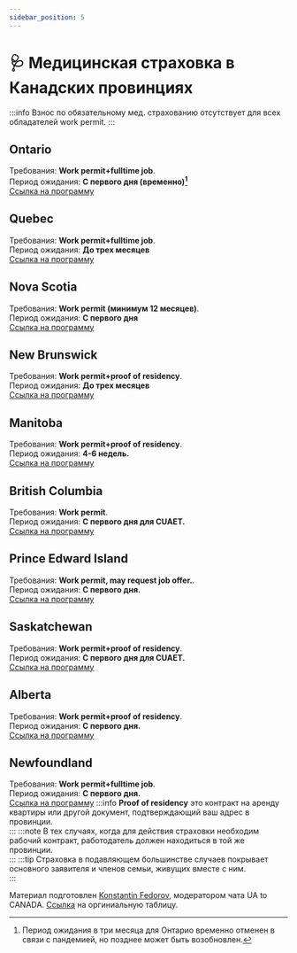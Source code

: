 ```yaml
---
sidebar_position: 5
---
```

#  🩺 Медицинская страховка в Канадских провинциях


:::info
Взнос по обязательному мед. страхованию отсутствует для всех обладателей work permit.
:::
## Ontario

Требования: **Work permit+fulltime job**.  
Период ожидания: **С первого дня (временно)[^1]**  
[Ссылка на программу](https://www.ontario.ca/page/apply-ohip-and-get-health-card)

## Quebec

Требования: **Work permit+fulltime job**.  
Период ожидания: **До трех месяцев**  
[Ссылка на программу](https://www.ramq.gouv.qc.ca/en/citizens/health-insurance/register)

## Nova Scotia

Требования: **Work permit (минимум 12 месяцев)**.  
Период ожидания: **С первого дня**  
[Ссылка на программу](https://novascotia.ca/dhw/msi/health_cards.asp)

## New Brunswick

Требования: **Work permit+proof of residency**.  
Период ожидания: **До трех месяцев**  
[Ссылка на программу](https://www2.gnb.ca/content/gnb/en/departments/health/MedicarePrescriptionDrugPlan/content/medicare/ApplyingforaCard.html)

## Manitoba

Требования: **Work permit+proof of residency**.  
Период ожидания: **4-6 недель.**  
[Ссылка на программу](https://www.gov.mb.ca/health/mhsip/index.html)

## British Columbia

Требования: **Work permit**.  
Период ожидания: **С первого дня для CUAET.**  
[Ссылка на программу](https://www2.gov.bc.ca/gov/content/health/health-drug-coverage/msp/bc-residents/eligibility-and-enrolment/how-to-enrol)

## Prince Edward Island

Требования: **Work permit, may request job offer.**.  
Период ожидания: **С первого дня.**  
[Ссылка на программу](https://www.princeedwardisland.ca/en/service/apply-for-pei-health-card-new-residents)

## Saskatchewan

Требования: **Work permit+proof of residency**.  
Период ожидания: **С первого дня для CUAET.**  
[Ссылка на программу](https://www.ehealthsask.ca/residents/health-cards/Pages/Apply-for-a-Health-Card.aspx)


## Alberta

Требования: **Work permit+proof of residency**.  
Период ожидания: **С первого дня.**  
[Ссылка на программу](https://www.alberta.ca/ahcip-apply.aspx)

## Newfoundland

Требования: **Work permit+fulltime job**.  
Период ожидания: **С первого дня.**  
[Ссылка на программу](https://www.gov.nl.ca/hcs/mcp/)
:::info
**Proof of residency** это  контракт на аренду квартиры или другой документ, подтверждающий ваш адрес в провинции.  
:::
:::note
В тех случаях, когда для действия страховки необходим рабочий контракт, работодатель должен находиться в той же провинции.  
:::
:::tip
Страховка в подавляющем большинстве случаев покрывает основного заявителя и членов семьи, живущих вместе с ним.  
:::

Материал подготовлен [Konstantin Fedorov](https://t.me/paors), модератором чата UA to CANADA. [Ссылка](https://docs.google.com/spreadsheets/d/1AuR536sq6cMBqTCqpjDSI1Dp6ZSx1MiowMCmLFm_4Ug/edit#gid=0) на оргиниальную таблицу.

[^1]: Период ожидания в три месяца для Онтарио временно отменен в связи с пандемией, но позднее может быть возобновлен.